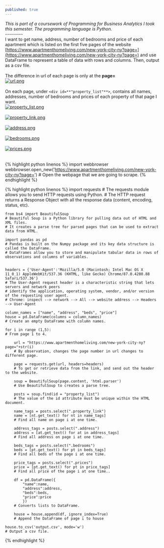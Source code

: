```yaml
---
published: true
---
```

_This is part of a coursework of Programming for Business Analytics I took this semester. The programming language is Python._<br>
---------<br>
I want to get name, address, number of bedrooms and price of each apartment which is listed on the first five pages of the website [https://www.apartmenthomeliving.com/new-york-city-ny?page=](https://www.apartmenthomeliving.com/new-york-city-ny?page=) and use DataFrame to represent a table of data with rows and columns. Then, output as a csv file.<br><br>
The difference in url of each page is only at the **page=**<br>
[![url.png]({{site.baseurl}}/images/url.png)]({{site.baseurl}}/images/url.png)<br><br>
On each page, under `<div id=**"property_list"**>`, contains all names, addresses, number of bedrooms and prices of each property of that page I want.<br>
[![property_list.png]({{site.baseurl}}/images/property_list.png)]({{site.baseurl}}/images/property_list.png)<br>
<br>
[![property_link.png]({{site.baseurl}}/images/property_link.png)]({{site.baseurl}}/images/property_link.png)<br>
<br>
[![address.png]({{site.baseurl}}/images/address.png)]({{site.baseurl}}/images/address.png)<br>
<br>
[![bedrooms.png]({{site.baseurl}}/images/bedrooms.png)]({{site.baseurl}}/images/bedrooms.png)<br>
<br>
[![prices.png]({{site.baseurl}}/images/prices.png)]({{site.baseurl}}/images/prices.png)<br>
<br><br>
{% highlight python linenos %}
    import webbrowser
    webbrowser.open_new('https://www.apartmenthomeliving.com/new-york-city-ny?page=')
    # Open the webpage that we are going to scrape.
{% endhighlight %}

{% highlight python linenos %}
    import requests
    # The requests module allows you to send HTTP requests using Python.
    # The HTTP request returns a Response Object with all the response data (content, encoding, status, etc).
    
    from bs4 import BeautifulSoup
    # Beautiful Soup is a Python library for pulling data out of HTML and XML files.
    # It creates a parse tree for parsed pages that can be used to extract data from HTML.

    import pandas as pd
    # Pandas is built on the Numpy package and its key data structure is called the DataFrame.
    # DataFrames allow you to store and manipulate tabular data in rows of observations and columns of variables.
    
    
    headers = {'User-Agent':'Mozilla/5.0 (Macintosh; Intel Mac OS X 11_0_1) AppleWebKit/537.36 (KHTML, like Gecko) Chrome/87.0.4280.88 Safari/537.36'}
    # The User-Agent request header is a characteristic string that lets servers and network peers 
    # identify the application, operating system, vendor, and/or version of the requesting user agent.
    # Chrome: inspect --> network --> All --> website address --> Headers --> User-Agent
    
    column_names = ["name", "address", "beds", "price"]
    house = pd.DataFrame(columns = column_names)
    # Create an empty DataFrame with column names.
    
    for i in range (1,5):
    # From page 1 to 4.

        url = "https://www.apartmenthomeliving.com/new-york-city-ny?page="+str(i)
        # By observation, changes the page number in url changes to different page.
    
        page = requests.get(url, headers=headers)
        # To get or retrieve data from the link, and send out the header to the website.
    
        soup = BeautifulSoup(page.content, 'html.parser')
        # Use BeautifulSoup to creates a parse tree.
    
        posts = soup.find(id = "property_list")
        # The value of the id attribute must be unique within the HTML document.
    
        name_tags = posts.select(".property_link")
        name = [nt.get_text() for nt in name_tags]
        # Find all name on page i at one time.
    
        address_tags = posts.select(".address")
        address = [at.get_text() for at in address_tags]
        # Find all address on page i at one time.
    
        beds_tags = posts.select(".bedrooms")
        beds = [pt.get_text() for pt in beds_tags]
        # Find all beds of the page i at one time.

        price_tags = posts.select(".prices")
        price = [pt.get_text() for pt in price_tags]
        # Find all price of the page i at one time..
    
        df = pd.DataFrame({
            "name":name,
            "address":address,
            "beds":beds,
            "price":price
            })
        # Converts lists to DataFrame.
    
        house = house.append(df, ignore_index=True)
        # Append the DataFrame of page i to house
  
    house.to_csv('output.csv', mode='w')
    # Output a csv file. 
{% endhighlight %}
